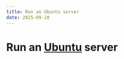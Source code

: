 ```yaml
---
title: Run an Ubuntu server
date: 2025-09-20
---
```

# Run an [Ubuntu](https://ubuntu.com/server) server